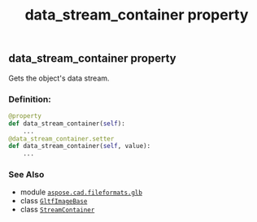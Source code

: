 ﻿---
title: data_stream_container property
second_title: Aspose.CAD for Python via .NET API References
description: 
type: docs
weight: 140
url: /python-net/aspose.cad.fileformats.glb/gltfimagebase/data_stream_container/
is_root: false
---

## data_stream_container property


Gets the object's data stream.
### Definition:
```python
@property
def data_stream_container(self):
    ...
@data_stream_container.setter
def data_stream_container(self, value):
    ...
```

### See Also
* module [`aspose.cad.fileformats.glb`](../../)
* class [`GltfImageBase`](/cad/python-net/aspose.cad.fileformats.glb/gltfimagebase)
* class [`StreamContainer`](/cad/python-net/aspose.cad/streamcontainer)
